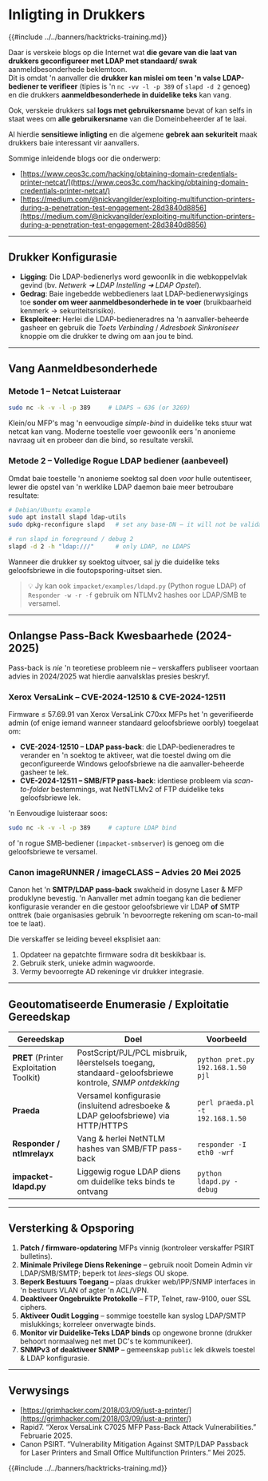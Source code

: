 # Inligting in Drukkers

{{#include ../../banners/hacktricks-training.md}}

Daar is verskeie blogs op die Internet wat **die gevare van die laat van drukkers geconfigureer met LDAP met standaard/ swak** aanmeldbesonderhede beklemtoon.  \
Dit is omdat 'n aanvaller die **drukker kan mislei om teen 'n valse LDAP-bediener te verifieer** (tipies is 'n `nc -vv -l -p 389` of `slapd -d 2` genoeg) en die drukkers **aanmeldbesonderhede in duidelike teks** kan vang.

Ook, verskeie drukkers sal **logs met gebruikersname** bevat of kan selfs in staat wees om **alle gebruikersname** van die Domeinbeheerder af te laai.

Al hierdie **sensitiewe inligting** en die algemene **gebrek aan sekuriteit** maak drukkers baie interessant vir aanvallers.

Sommige inleidende blogs oor die onderwerp:

- [https://www.ceos3c.com/hacking/obtaining-domain-credentials-printer-netcat/](https://www.ceos3c.com/hacking/obtaining-domain-credentials-printer-netcat/)
- [https://medium.com/@nickvangilder/exploiting-multifunction-printers-during-a-penetration-test-engagement-28d3840d8856](https://medium.com/@nickvangilder/exploiting-multifunction-printers-during-a-penetration-test-engagement-28d3840d8856)

---
## Drukker Konfigurasie

- **Ligging**: Die LDAP-bedienerlys word gewoonlik in die webkoppelvlak gevind (bv. *Netwerk ➜ LDAP Instelling ➜ LDAP Opstel*).
- **Gedrag**: Baie ingebedde webbedieners laat LDAP-bedienerwysigings toe **sonder om weer aanmeldbesonderhede in te voer** (bruikbaarheid kenmerk → sekuriteitsrisiko).
- **Eksploiteer**: Herlei die LDAP-bedieneradres na 'n aanvaller-beheerde gasheer en gebruik die *Toets Verbinding* / *Adresboek Sinkroniseer* knoppie om die drukker te dwing om aan jou te bind.

---
## Vang Aanmeldbesonderhede

### Metode 1 – Netcat Luisteraar
```bash
sudo nc -k -v -l -p 389     # LDAPS → 636 (or 3269)
```
Klein/ou MFP's mag 'n eenvoudige *simple-bind* in duidelike teks stuur wat netcat kan vang. Moderne toestelle voer gewoonlik eers 'n anonieme navraag uit en probeer dan die bind, so resultate verskil.

### Metode 2 – Volledige Rogue LDAP bediener (aanbeveel)

Omdat baie toestelle 'n anonieme soektog sal doen *voor* hulle outentiseer, lewer die opstel van 'n werklike LDAP daemon baie meer betroubare resultate:
```bash
# Debian/Ubuntu example
sudo apt install slapd ldap-utils
sudo dpkg-reconfigure slapd   # set any base-DN – it will not be validated

# run slapd in foreground / debug 2
slapd -d 2 -h "ldap:///"      # only LDAP, no LDAPS
```
Wanneer die drukker sy soektog uitvoer, sal jy die duidelike teks geloofsbriewe in die foutopsporing-uitset sien.

> 💡 Jy kan ook `impacket/examples/ldapd.py` (Python rogue LDAP) of `Responder -w -r -f` gebruik om NTLMv2 hashes oor LDAP/SMB te versamel.

---
## Onlangse Pass-Back Kwesbaarhede (2024-2025)

Pass-back is *nie* 'n teoretiese probleem nie – verskaffers publiseer voortaan advies in 2024/2025 wat hierdie aanvalsklas presies beskryf.

### Xerox VersaLink – CVE-2024-12510 & CVE-2024-12511

Firmware ≤ 57.69.91 van Xerox VersaLink C70xx MFPs het 'n geverifieerde admin (of enige iemand wanneer standaard geloofsbriewe oorbly) toegelaat om:

* **CVE-2024-12510 – LDAP pass-back**: die LDAP-bedieneradres te verander en 'n soektog te aktiveer, wat die toestel dwing om die geconfigureerde Windows geloofsbriewe na die aanvaller-beheerde gasheer te lek.
* **CVE-2024-12511 – SMB/FTP pass-back**: identiese probleem via *scan-to-folder* bestemmings, wat NetNTLMv2 of FTP duidelike teks geloofsbriewe lek.

'n Eenvoudige luisteraar soos:
```bash
sudo nc -k -v -l -p 389     # capture LDAP bind
```
of 'n rogue SMB-bediener (`impacket-smbserver`) is genoeg om die geloofsbriewe te versamel.

### Canon imageRUNNER / imageCLASS – Advies 20 Mei 2025

Canon het 'n **SMTP/LDAP pass-back** swakheid in dosyne Laser & MFP produklyne bevestig. 'n Aanvaller met admin toegang kan die bediener konfigurasie verander en die gestoor geloofsbriewe vir LDAP **of** SMTP onttrek (baie organisasies gebruik 'n bevoorregte rekening om scan-to-mail toe te laat).

Die verskaffer se leiding beveel eksplisiet aan:

1. Opdateer na gepatchte firmware sodra dit beskikbaar is.
2. Gebruik sterk, unieke admin wagwoorde.
3. Vermy bevoorregte AD rekeninge vir drukker integrasie.

---
## Geoutomatiseerde Enumerasie / Exploitatie Gereedskap

| Gereedskap | Doel | Voorbeeld |
|------------|------|----------|
| **PRET** (Printer Exploitation Toolkit) | PostScript/PJL/PCL misbruik, lêerstelsels toegang, standaard-geloofsbriewe kontrole, *SNMP ontdekking* | `python pret.py 192.168.1.50 pjl` |
| **Praeda** | Versamel konfigurasie (insluitend adresboeke & LDAP geloofsbriewe) via HTTP/HTTPS | `perl praeda.pl -t 192.168.1.50` |
| **Responder / ntlmrelayx** | Vang & herlei NetNTLM hashes van SMB/FTP pass-back | `responder -I eth0 -wrf` |
| **impacket-ldapd.py** | Liggewig rogue LDAP diens om duidelike teks binds te ontvang | `python ldapd.py -debug` |

---
## Versterking & Opsporing

1. **Patch / firmware-opdatering** MFPs vinnig (kontroleer verskaffer PSIRT bulletins).
2. **Minimale Privilege Diens Rekeninge** – gebruik nooit Domein Admin vir LDAP/SMB/SMTP; beperk tot *lees-slegs* OU skope.
3. **Beperk Bestuurs Toegang** – plaas drukker web/IPP/SNMP interfaces in 'n bestuurs VLAN of agter 'n ACL/VPN.
4. **Deaktiveer Ongebruikte Protokolle** – FTP, Telnet, raw-9100, ouer SSL ciphers.
5. **Aktiveer Oudit Logging** – sommige toestelle kan syslog LDAP/SMTP mislukkings; korreleer onverwagte binds.
6. **Monitor vir Duidelike-Teks LDAP binds** op ongewone bronne (drukker behoort normaalweg net met DC's te kommunikeer).
7. **SNMPv3 of deaktiveer SNMP** – gemeenskap `public` lek dikwels toestel & LDAP konfigurasie.

---
## Verwysings

- [https://grimhacker.com/2018/03/09/just-a-printer/](https://grimhacker.com/2018/03/09/just-a-printer/)
- Rapid7. “Xerox VersaLink C7025 MFP Pass-Back Attack Vulnerabilities.” Februarie 2025.
- Canon PSIRT. “Vulnerability Mitigation Against SMTP/LDAP Passback for Laser Printers and Small Office Multifunction Printers.” Mei 2025.

{{#include ../../banners/hacktricks-training.md}}
